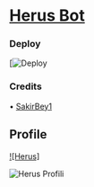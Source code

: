 # [Herus Bot](https://t.me/herusv2_bot)

### Deploy

[![Deploy](https://heroku.com/deploy?template=https://github.com/SakirBey1/HerusBot)

### Credits

• [SakirBey1](https://t.me/SakirBey1) 


## Profile

[![Herus]](https://t.me/herusv2_bot)

![Herus Profili](https://i.hizliresim.com/fbksfrp.jpg)

